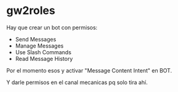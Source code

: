 # gw2roles


Hay que crear un bot con permisos:

- Send Messages
- Manage Messages
- Use Slash Commands
- Read Message History

Por el momento esos y activar "Message Content Intent" en BOT.

Y darle permisos en el canal mecanicas pq solo tira ahí. 

